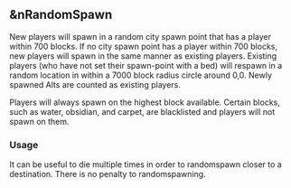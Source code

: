 ## &nRandomSpawn

New players will spawn in a random city spawn point that has a player within 700 blocks.
If no city spawn point has a player within 700 blocks, new players will spawn in the same 
manner as existing players. Existing players (who have not set their spawn-point with a bed) 
will respawn in a random location in within a 7000 block radius circle around 0,0. 
Newly spawned Alts are counted as existing players.

Players will always spawn on the highest block available. Certain blocks, such as water, 
obsidian, and carpet, are blacklisted and players will not spawn on them.

### Usage

It can be useful to die multiple times in order to randomspawn closer to a destination. 
There is no penalty to randomspawning.
